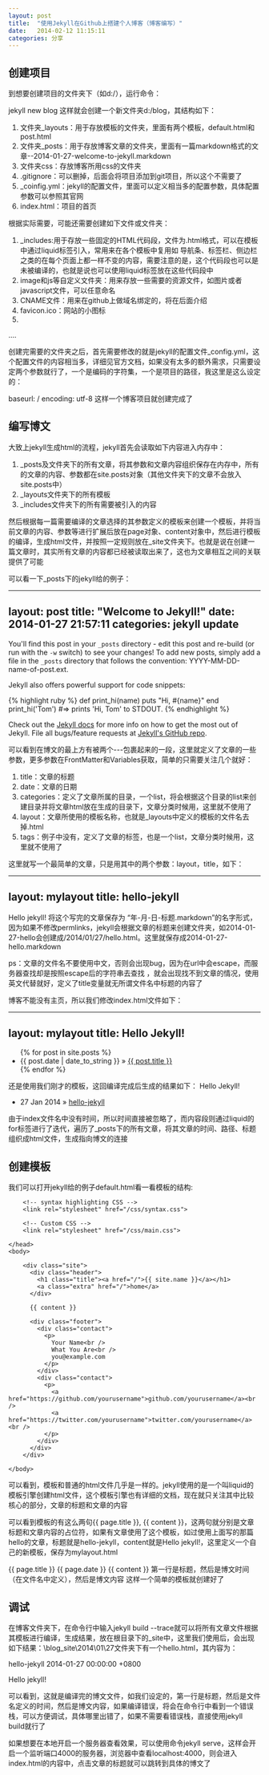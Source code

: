 ```yaml
---
layout: post
title:  "使用Jekyll在Github上搭建个人博客（博客编写）"
date:	2014-02-12 11:15:11
categories:	分享
---
```


## 创建项目 ##

到想要创建项目的文件夹下（如d:/），运行命令：

jekyll new blog
这样就会创建一个新文件夹d:/blog，其结构如下：
1. 文件夹_layouts：用于存放模板的文件夹，里面有两个模板，default.html和post.html
2. 文件夹_posts：用于存放博客文章的文件夹，里面有一篇markdown格式的文章--2014-01-27-welcome-to-jekyll.markdown
3. 文件夹css：存放博客所用css的文件夹
4. .gitignore：可以删掉，后面会将项目添加到git项目，所以这个不需要了
5. _coinfig.yml：jekyll的配置文件，里面可以定义相当多的配置参数，具体配置参数可以参照其官网
6. index.html：项目的首页

根据实际需要，可能还需要创建如下文件或文件夹：
1. _includes:用于存放一些固定的HTML代码段，文件为.html格式，可以在模板中通过liquid标签引入，常用来在各个模板中复用如 导航条、标签栏、侧边栏 之类的在每个页面上都一样不变的内容，需要注意的是，这个代码段也可以是未被编译的，也就是说也可以使用liquid标签放在这些代码段中
2. image和js等自定义文件夹：用来存放一些需要的资源文件，如图片或者javascript文件，可以任意命名
3. CNAME文件：用来在github上做域名绑定的，将在后面介绍
4. favicon.ico：网站的小图标
5.
....

创建完需要的文件夹之后，首先需要修改的就是jekyll的配置文件_config.yml，这个配置文件的内容相当多，详细见官方文档，如果没有太多的额外需求，只需要设定两个参数就行了，一个是编码的字符集，一个是项目的路径，我这里是这么设定的：

baseurl: /
encoding: utf-8
这样一个博客项目就创建完成了

## 编写博文 ##

大致上jekyll生成html的流程，jekyll首先会读取如下内容进入内存中：
1. _posts及文件夹下的所有文章，将其参数和文章内容组织保存在内存中，所有的文章的内容、参数都在site.posts对象（其他文件夹下的文章不会放入site.posts中）
2. _layouts文件夹下的所有模板
3. _includes文件夹下的所有需要被引入的内容

然后根据每一篇需要编译的文章选择的其参数定义的模板来创建一个模板，并将当前文章的内容、参数等进行扩展后放在page对象、content对象中，然后进行模板的编译，生成html文件，并按照一定规则放在_site文件夹下。也就是说在创建一篇文章时，其实所有文章的内容都已经被读取出来了，这也为文章相互之间的关联提供了可能

可以看一下_posts下的jekyll给的例子：

---
layout: post
title:  "Welcome to Jekyll!"
date:   2014-01-27 21:57:11
categories: jekyll update
---

You'll find this post in your `_posts` directory - edit this post and re-build (or run with the `-w` switch) to see your changes!
To add new posts, simply add a file in the `_posts` directory that follows the convention: YYYY-MM-DD-name-of-post.ext.

Jekyll also offers powerful support for code snippets:

{% highlight ruby %}
def print_hi(name)
  puts "Hi, #{name}"
end
print_hi('Tom')
#=> prints 'Hi, Tom' to STDOUT.
{% endhighlight %}

Check out the [Jekyll docs][jekyll] for more info on how to get the most out of Jekyll. File all bugs/feature requests at [Jekyll's GitHub repo][jekyll-gh].

[jekyll-gh]: https://github.com/mojombo/jekyll
[jekyll]:    http://jekyllrb.com
可以看到在博文的最上方有被两个---包裹起来的一段，这里就定义了文章的一些参数，更多参数在FrontMatter和Variables获取，简单的只需要关注几个就好：
1. title：文章的标题
2. date：文章的日期
3. categories：定义了文章所属的目录，一个list，将会根据这个目录的list来创建目录并将文章html放在生成的目录下，文章分类时候用，这里就不使用了
4. layout：文章所使用的模板名称，也就是_layouts中定义的模板的文件名去掉.html
5. tags：例子中没有，定义了文章的标签，也是一个list，文章分类时候用，这里就不使用了

这里就写一个最简单的文章，只是用其中的两个参数：layout，title，如下：

---
layout: mylayout
title: hello-jekyll
---

Hello jekyll!
将这个写完的文章保存为 “年-月-日-标题.markdown”的名字形式，因为如果不修改permlinks，jekyll会根据文章的标题来创建文件夹，如2014-01-27-hello会创建成/2014/01/27/hello.html。这里就保存成2014-01-27-hello.markdown

ps：文章的文件名不要使用中文，否则会出现bug，因为在url中会escape，而服务器查找却是按照escape后的字符串去查找
，就会出现找不到文章的情况，使用英文代替就好，定义了title变量就无所谓文件名中标题的内容了

博客不能没有主页，所以我们修改index.html文件如下：

---
layout: mylayout
title: Hello Jekyll!
---
<ul class="posts">
{% for post in site.posts %}
  <li><span>{{ post.date | date_to_string }}</span> &raquo; <a href="{{ post.url }}">{{ post.title }}</a></li>
{% endfor %}
</ul>
还是使用我们刚才的模板，这回编译完成后生成的结果如下：

<!DOCTYPE html>
<html>
    <head>
        <meta charset="utf-8">
        <title>test</title>
    </head>
    <body>
        Hello Jekyll!
        <ul class="posts">
          <li><span>27 Jan 2014</span> &raquo; <a href="/2014/01/27/hello.html">hello-jekyll</a></li>
        </ul>
    </body>
</html>
由于index文件名中没有时间，所以时间直接被忽略了，而内容段则通过liquid的for标签进行了迭代，遍历了_posts下的所有文章，将其文章的时间、路径、标题组织成html文件，生成指向博文的连接

## 创建模板 ##

我们可以打开jekyll给的例子default.html看一看模板的结构:

<!DOCTYPE html>
<html>
    <head>
        <meta charset="utf-8">
        <meta http-equiv="X-UA-Compatible" content="IE=edge,chrome=1">
        <title>{{ page.title }}</title>
        <meta name="viewport" content="width=device-width">

        <!-- syntax highlighting CSS -->
        <link rel="stylesheet" href="/css/syntax.css">

        <!-- Custom CSS -->
        <link rel="stylesheet" href="/css/main.css">

    </head>
    <body>

        <div class="site">
          <div class="header">
            <h1 class="title"><a href="/">{{ site.name }}</a></h1>
            <a class="extra" href="/">home</a>
          </div>

          {{ content }}

          <div class="footer">
            <div class="contact">
              <p>
                Your Name<br />
                What You Are<br />
                you@example.com
              </p>
            </div>
            <div class="contact">
              <p>
                <a href="https://github.com/yourusername">github.com/yourusername</a><br />
                <a href="https://twitter.com/yourusername">twitter.com/yourusername</a><br />
              </p>
            </div>
          </div>
        </div>

    </body>
</html>
可以看到，模板和普通的html文件几乎是一样的。jekyll使用的是一个叫liquid的模板引擎创建html文件，这个模板引擎也有详细的文档，现在就只关注其中比较核心的部分，文章的标题和文章的内容

可以看到模板的有这么两句{{ page.title }}, {{ content }}，这两句就分别是文章标题和文章内容的占位符，如果有文章使用了这个模板，如过使用上面写的那篇hello的文章，标题就是hello-jekyll，content就是Hello jekyll!，这里定义一个自己的新模板，保存为mylayout.html

<!DOCTYPE html>
<html>
    <head>
        <meta charset="utf-8">
        <title>test</title>
    </head>
    <body>
          {{ page.title }}
          {{ page.date }}
          {{ content }}
    </body>
</html>
第一行是标题，然后是博文时间（在文件名中定义），然后是博文内容
这样一个简单的模板就创建好了

## 调试 ##
在博客文件夹下，在命令行中输入jekyll build --trace就可以将所有文章文件根据其模板进行编译，生成结果，放在根目录下的_site中，这里我们使用后，会出现如下结果：\blog\_site\2014\01\27文件夹下有一个hello.html，其内容为：

<!DOCTYPE html>
<html>
    <head>
        <meta charset="utf-8">
        <title>test</title>
    </head>
    <body>
          hello-jekyll
          2014-01-27 00:00:00 +0800
          <p>Hello jekyll!</p>
    </body>
</html>
可以看到，这就是编译完的博文文件，如我们设定的，第一行是标题，然后是文件名定义的时间，然后是博文内容，如果编译错误，将会在命令行中看到一个错误栈，可以方便调试，具体哪里出错了，如果不需要看错误栈，直接使用jekyll build就行了

如果想要在本地开启一个服务器查看效果，可以使用命令jekyll serve，这样会开启一个监听端口4000的服务器，浏览器中查看localhost:4000，则会进入index.html的内容中，点击文章的标题就可以跳转到具体的博文了